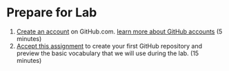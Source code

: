 # Prepare for Lab



1. [Create an account](https://github.com/signup) on GitHub.com. [learn more about GitHub accounts](https://docs.github.com/en/get-started/signing-up-for-github/signing-up-for-a-new-github-account) (5 minutes)
1. [Accept this assignment](https://classroom.github.com/a/UZPsvu5d) to create your first GitHub repository and preview the basic vocabulary that we will use during the lab. (15 minutes)

